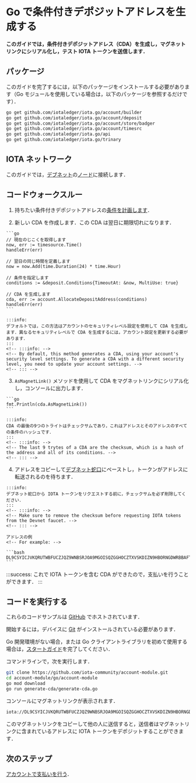 # Go で条件付きデポジットアドレスを生成する
<!-- # Generate a conditional deposit address in Go -->

**このガイドでは，条件付きデポジットアドレス（CDA）を生成し，マグネットリンクにシリアル化し，テスト IOTA トークンを送信します．**
<!-- **In this guide, you generate a conditional deposit address (CDA), serialize it into a magnet link, and send test IOTA tokens to it.** -->

## パッケージ
<!-- ## Packages -->

このガイドを完了するには，以下のパッケージをインストールする必要があります（Go モジュールを使用している場合は，以下のパッケージを参照するだけです）．
<!-- To complete this guide, you need the following packages (if you're using Go modules, you just need to reference them): -->

```bash
go get github.com/iotaledger/iota.go/account/builder
go get github.com/iotaledger/iota.go/account/deposit
go get github.com/iotaledger/iota.go/account/store/badger
go get github.com/iotaledger/iota.go/account/timesrc
go get github.com/iotaledger/iota.go/api
go get github.com/iotaledger/iota.go/trinary
```

## IOTA ネットワーク
<!-- ## IOTA network -->

このガイドでは，[デブネット](root://getting-started/0.1/network/iota-networks.md#devnet)の[ノード](root://getting-started/0.1/network/nodes.md)に接続します．
<!-- In this guide, we connect to a node on the [Devnet](root://getting-started/0.1/network/iota-networks.md#devnet). -->

## コードウォークスルー
<!-- ## Code walkthrough -->

1. 持ちたい条件付きデポジットアドレスの[条件を計画します](../introduction/overview.md#advice-for-creating-cdas)．
<!-- 1. [Plan the conditions](../introduction/overview.md#advice-for-creating-cdas) that you would like your conditional deposit address to have -->

2. 新しい CDA を作成します．この CDA は翌日に期限切れになります．
  <!-- 2. Create a new CDA. This one expires tomorrow. -->

    ```go
    // 現在のじこくを取得します
    now, err := timesource.Time()
    handleErr(err)

    // 翌日の同じ時間を定義します
    now = now.Add(time.Duration(24) * time.Hour)

    // 条件を指定します
    conditions := &deposit.Conditions{TimeoutAt: &now, MultiUse: true}

    // CDA を生成します
    cda, err := account.AllocateDepositAddress(conditions)
    handleErr(err)
    ```

    :::info:
    デフォルトでは，この方法はアカウントのセキュリティレベル設定を使用して CDA を生成します．異なるセキュリティレベルで CDA を生成するには，アカウント設定を更新する必要があります．
    :::
    <!-- :::info: -->
    <!-- By default, this method generates a CDA, using your account's security level settings. To generate a CDA with a different security level, you need to update your account settings. -->
    <!-- ::: -->

3. `AsMagnetLink()` メソッドを使用して CDA をマグネットリンクにシリアル化し，コンソールに出力します．
  <!-- 3. Use the `AsMagnetLink()` method to serialize the CDA into a magnet link and print it to the console -->

    ```go
    fmt.Println(cda.AsMagnetLink())
    ```

    :::info:
    CDA の最後の9つのトライトはチェックサムであり，これはアドレスとそのアドレスのすべての条件のハッシュです．
    :::
    <!-- :::info: -->
    <!-- The last 9 trytes of a CDA are the checksum, which is a hash of the address and all of its conditions. -->
    <!-- ::: -->

4. アドレスをコピーして[デブネット蛇口](https://faucet.devnet.iota.org)にペーストし，トークンがアドレスに転送されるのを待ちます．
  <!-- 4. Copy and paste your address into the [Devnet faucet](https://faucet.devnet.iota.org), then wait for the tokens to be transferred to your address -->

    :::info:
    デブネット蛇口から IOTA トークンをリクエストする前に，チェックサムを必ず削除してください．
    :::
    <!-- :::info: -->
    <!-- Make sure to remove the checksum before requesting IOTA tokens from the Devnet faucet. -->
    <!-- ::: -->

    アドレスの例
    <!-- For example: -->

    ```bash
    DL9CSYICJVKQRUTWBFUCZJQZ9WNBSRJOA9MGOISQZGGHOCZTXVSKDIZN9HBORNGDWRBBAFTKXGEJIAHKD
    ```

:::success:
これで IOTA トークンを含む CDA ができたので，支払いを行うことができます．
:::
<!-- :::success: -->
<!-- Now you have a CDA that contains IOTA tokens, you can make payments to it. -->
<!-- ::: -->

## コードを実行する
<!-- ## Run the code -->

これらのコードサンプルは [GitHub](https://github.com/iota-community/account-module) でホストされています．
<!-- These code samples are hosted on [GitHub](https://github.com/iota-community/account-module). -->

開始するには，デバイスに [Git](https://git-scm.com/book/en/v2/Getting-Started-Installing-Git) がインストールされている必要があります．
<!-- To get started you need [Git](https://git-scm.com/book/en/v2/Getting-Started-Installing-Git) installed on your device. -->

Go 開発環境がない場合，または Go クライアントライブラリを初めて使用する場合は，[スタートガイド](../../getting-started/go-quickstart.md)を完了してください．
<!-- If you don't have a Go development environment, or if this is your first time using the Go client library, complete our [getting started guide](../../getting-started/go-quickstart.md). -->

コマンドラインで，次を実行します．
<!-- In the command-line, do the following: -->

```bash
git clone https://github.com/iota-community/account-module.git
cd account-module/go/account-module
go mod download
go run generate-cda/generate-cda.go
```

コンソールにマグネットリンクが表示されます．
<!-- You should see the magnet link in the console. -->

```bash
iota://DL9CSYICJVKQRUTWBFUCZJQZ9WNBSRJOA9MGOISQZGGHOCZTXVSKDIZN9HBORNGDWRBBAFTKXGEJIAHKDJUYJJCFHC/?timeout_at=1574514007&multi_use=1&expected_amount=0
```

このマグネットリンクをコピーして他の人に送信すると，送信者はマグネットリンクに含まれているアドレスに IOTA トークンをデポジットすることができます．
<!-- You can copy this magnet link and send it to someone else so they can deposit IOTA tokens into it. -->

## 次のステップ
<!-- ## Next steps -->

[アカウントで支払いを行う](../go/make-payment.md)．
<!-- [Start making payments with your account](../go/make-payment.md). -->
